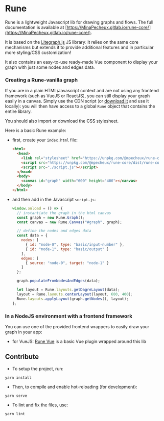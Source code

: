 # Rune

Rune is a lightweight Javascript lib for drawing graphs and flows. The full documentation is available at [https://MinaPecheux.gitlab.io/rune-core/](https://MinaPecheux.gitlab.io/rune-core/).

It is based on the [Litegraph.js](https://github.com/jagenjo/litegraph.js) JS library: it relies on the same core mechanisms but extends it to provide additional features and in particular more styling/CSS customization!

It also contains an easy-to-use ready-made Vue component to display your graph with just some nodes and edges data.

### Creating a Rune-vanilla graph

If you are in a plain HTML/Javascript context and are not using any frontend framework (such as VueJS or ReactJS), you can still display your graph easily in a canvas. Simply use the CDN script (or [download it](https://unpkg.com/@mpecheux/rune-core/dist/rune-core.min.js) and use it locally): you will then have access to a global `Rune` object that contains the entire library.

You should also import or download the CSS stylesheet.

Here is a basic Rune example:

- first, create your `index.html` file:
  
  ```html
  <html>
    <head>
      <link rel="stylesheet" href="https://unpkg.com/@mpecheux/rune-core/dist/styles/main.css">
      <script src="https://unpkg.com/@mpecheux/rune-core/dist/rune-core.min.js"></script>
      <script src="./script.js"></script>
    </head>
    <body>
      <canvas id="graph" width="600" height="400"></canvas>
    </body>
  </html>
  ```

- and then add in the Javascript `script.js`:
  
  ```js
  window.onload = () => {
    // instantiate the graph in the html canvas
    const graph = new Rune.Graph();
    const canvas = new Rune.Canvas("#graph", graph);

    // define the nodes and edges data
    const data = {
      nodes: [
        { id: "node-0", type: "basic/input-number" },
        { id: "node-1", type: "basic/output" }
      ],
      edges: [
        { source: "node-0", target: "node-1" }
      ]
    };

    graph.populateFromNodesAndEdges(data);

    let layout = Rune.layouts.getDagreLayout(data);
    layout = Rune.layouts.centerLayout(layout, 600, 400);
    Rune.layouts.applyLayout(graph.getNodes(), layout);
  };
  ```

### In a NodeJS environment with a frontend framework

You can use one of the provided frontend wrappers to easily draw your graph in your app:

- for VueJS: [Rune Vue](https://minapecheux.gitlab.io/rune-vue/) is a basic Vue plugin wrapped around this lib

## Contribute

- To setup the project, run:

```
yarn install
```

- Then, to compile and enable hot-reloading (for development):

```
yarn serve
```

- To lint and fix the files, use:

```
yarn lint
```
